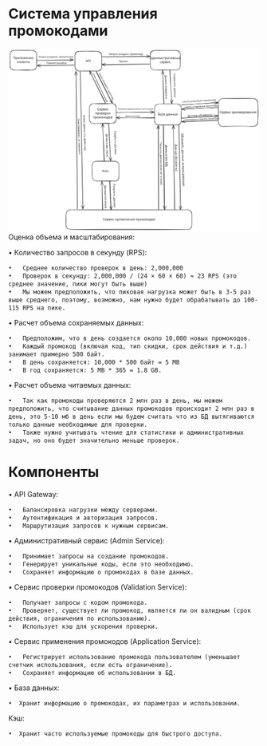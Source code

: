 # Система управления промокодами
![](Схема1.svg)
Оценка объема и масштабирования:

•   Количество запросов в секунду (RPS):

    •   Среднее количество проверок в день: 2,000,000
    •   Проверок в секунду: 2,000,000 / (24 × 60 × 60) ≈ 23 RPS (это среднее значение, пики могут быть выше)
    •   Мы можем предположить, что пиковая нагрузка может быть в 3-5 раз выше среднего, поэтому, возможно, нам нужно будет обрабатывать до 100-115 RPS на пике.
    
•   Расчет объема сохраняемых данных:

    •   Предположим, что в день создается около 10,000 новых промокодов.
    •   Каждый промокод (включая код, тип скидки, срок действия и т.д.) занимает примерно 500 байт.
    •   В день сохраняется: 10,000 * 500 байт = 5 MB
    •   В год сохраняется: 5 MB * 365 = 1.8 GB.
    
•   Расчет объема читаемых данных:

    •   Так как промокоды проверяются 2 млн раз в день, мы можем предположить, что считывание данных промокодов происходит 2 млн раз в день, это 5-10 мб в день если мы будем считать что из БД вытягиваются только данные необходимые для проверки.
    •   Также нужно учитывать чтение для статистики и административных задач, но оно будет значительно меньше проверок.

# Компоненты
•   API Gateway:

    •   Балансировка нагрузки между серверами.
    •   Аутентификация и авторизация запросов.
    •   Маршрутизация запросов к нужным сервисам.
    
•   Административный сервис (Admin Service):

    •   Принимает запросы на создание промокодов.
    •   Генерирует уникальные коды, если это необходимо.
    •   Сохраняет информацию о промокодах в базе данных.
    
•   Сервис проверки промокодов (Validation Service):

    •   Получает запросы с кодом промокода.
    •   Проверяет, существует ли промокод, является ли он валидным (срок действия, ограничения по использованию).
    •   Использует кэш для ускорения проверки.
•  Сервис применения промокодов (Application Service):

    •   Регистрирует использование промокода пользователем (уменьшает счетчик использования, если есть ограничение).
    •   Сохраняет информацию об использовании в БД.
    
 •  База данных: 
 
    •  Хранит информацию о промокодах, их параметрах и использовании.
    
 Кэш:
 
    •  Хранит часто используемые промокоды для быстрого доступа.
